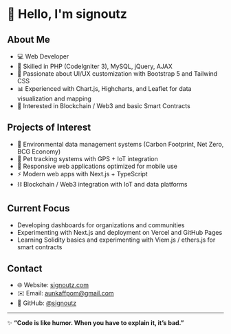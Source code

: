 # 👋 Hello, I'm signoutz  

## About Me
- 💻 Web Developer  
- 🔧 Skilled in PHP (CodeIgniter 3), MySQL, jQuery, AJAX  
- 🎨 Passionate about UI/UX customization with Bootstrap 5 and Tailwind CSS  
- 📊 Experienced with Chart.js, Highcharts, and Leaflet for data visualization and mapping  
- 🔗 Interested in Blockchain / Web3 and basic Smart Contracts  

## Projects of Interest
- 🌱 Environmental data management systems (Carbon Footprint, Net Zero, BCG Economy)  
- 🐾 Pet tracking systems with GPS + IoT integration  
- 📱 Responsive web applications optimized for mobile use  
- ⚡ Modern web apps with Next.js + TypeScript  
- ⛓️ Blockchain / Web3 integration with IoT and data platforms  

## Current Focus
- Developing dashboards for organizations and communities  
- Experimenting with Next.js and deployment on Vercel and GitHub Pages  
- Learning Solidity basics and experimenting with Viem.js / ethers.js for smart contracts  

## Contact
- 🌐 Website: [signoutz.com](https://www.signoutz.com/)  
- ✉️ Email: aunkaffpom@gmail.com  
- 📌 GitHub: [@signoutz](https://github.com/signoutz)  

---

✨ **“Code is like humor. When you have to explain it, it’s bad.”**